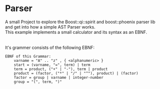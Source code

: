 # Parser
A small Project to explore the Boost::qi::spirit and boost::phoenix parser lib and get into how a simple AST Parser works.<br> 
This example implements a small calculator and its syntax as an EBNF.<br>
<br>
<br>
It's grammer consists of the following EBNF: <br>
``` 
EBNF of this Grammar:
    varname = "A" .. "z" , { <alphanumeric> }
    start = (varname, "=", term) | term
    term = product, ("+" | "-"), term | product
    product = (factor, ("*" | "/" | "^"), product) | (factor)
    factor = group | varname | integer-number
    group = "(", term, ")"
```